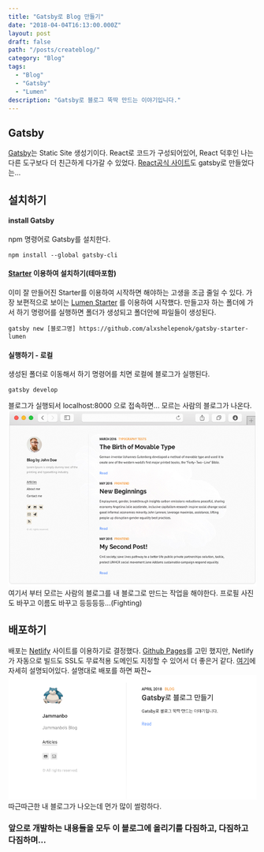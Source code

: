 ```yaml
---
title: "Gatsby로 Blog 만들기"
date: "2018-04-04T16:13:00.000Z"
layout: post
draft: false
path: "/posts/createblog/"
category: "Blog"
tags:
  - "Blog"
  - "Gatsby"
  - "Lumen"
description: "Gatsby로 블로그 뚝딱 만드는 이야기입니다."
---
```


## Gatsby

[Gatsby](https://www.gatsbyjs.org/)는 Static Site 생성기이다. React로 코드가 구성되어있어,
React 덕후인 나는 다른 도구보다 더 친근하게 다가갈 수 있었다.
[React공식 사이트](https://reactjs.org/)도 gatsby로 만들었다는...

## 설치하기

#### install Gatsby<br/>
npm 명령어로 Gatsby를 설치한다.
```
npm install --global gatsby-cli
```

#### [Starter](https://www.gatsbyjs.org/docs/gatsby-starters/) 이용하여 설치하기(테마포함)<br/>
이미 잘 만들어진 Starter를 이용하여 시작하면 해야하는 고생을 조금 줄일 수 있다.
가장 보편적으로 보이는 [Lumen Starter](https://github.com/alxshelepenok/gatsby-starter-lumen) 를 이용하여 시작했다.
만들고자 하는 폴더에 가서 하기 명령어를 실행하면 폴더가 생성되고 폴더안에 파일들이 생성된다.
```
gatsby new [블로그명] https://github.com/alxshelepenok/gatsby-starter-lumen
```

#### 실행하기 - 로컬<br/>
생성된 폴더로 이동해서 하기 명령어를 치면 로컬에 블로그가 실행된다.
```
gatsby develop
```

블로그가 실행되서 localhost:8000 으로 접속하면... 모르는 사람의 블로그가 나온다.
![lumen blog](./firstblog.png)
여기서 부터 모르는 사람의 블로그를 내 블로그로 만드는 작업을 해야한다.
프로필 사진도 바꾸고 이름도 바꾸고 등등등등...(Fighting)

## 배포하기
배포는 [Netlify](https://www.netlify.com/) 사이트를 이용하기로 결정했다.
[Github Pages](https://www.gatsbyjs.org/docs/gatsby-starters/)를 고민 했지만,
Netlify가 자동으로 빌드도 SSL도 무료적용 도메인도 지정할 수 있어서 더 좋은거 같다.
[여기](https://www.netlify.com/docs/)에 자세히 설명되어있다.
설명대로 배포를 하면 짜잔~
![my blog](./myblog.png)
따근따근한 내 블로그가 나오는데 먼가 많이 썰렁하다.

### 앞으로 개발하는 내용들을 모두 이 블로그에 올리기를 다짐하고, 다짐하고 다짐하며...

